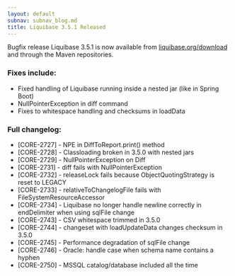 ```yaml
---
layout: default
subnav: subnav_blog.md
title: Liquibase 3.5.1 Released
---
```


Bugfix release Liquibase 3.5.1 is now available from [liquibase.org/download](/download) and through the Maven repositories.

### Fixes include:

- Fixed handling of Liquibase running inside a nested jar (like in Spring Boot)
- NullPointerException in diff command
- Fixes to whitespace handling and checksums in loadData

### Full changelog:

- [CORE-2727] - NPE in DiffToReport.print() method
- [CORE-2728] - Classloading broken in 3.5.0 with nested jars
- [CORE-2729] - NullPointerException on Diff
- [CORE-2731] - diff fails with NullPointerException
- [CORE-2732] - releaseLock fails because ObjectQuotingStrategy is reset to LEGACY
- [CORE-2733] - relativeToChangelogFile fails with FileSystemResourceAccessor
- [CORE-2734] - Liquibase no longer handle newline correctly in endDelimiter when using sqlFile change
- [CORE-2743] - CSV whitespace trimmed in 3.5.0
- [CORE-2744] - changeset with loadUpdateData changes checksum in 3.5.0
- [CORE-2745] - Performance degradation of sqlFile change
- [CORE-2746] - Oracle: handle case when schema name contains a hyphen
- [CORE-2750] - MSSQL catalog/database included all the time